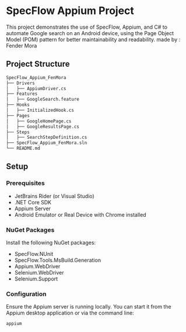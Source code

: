 # SpecFlow Appium Project

This project demonstrates the use of SpecFlow, Appium, and C# to automate Google search on an Android device, using the Page Object Model (POM) pattern for better maintainability and readability.
made by : Fender Mora

## Project Structure
```bash
SpecFlow_Appium_FenMora
├── Drivers
│   ├── AppiumDriver.cs
├── Features
│   ├── GoogleSearch.feature
├── Hooks
│   ├── InitializedHook.cs
├── Pages
│   ├── GoogleHomePage.cs
│   ├── GoogleResultsPage.cs
├── Steps
│   ├── SearchStepDefinition.cs
├── SpecFlow_Appium_FenMora.sln
└── README.md
```

## Setup

### Prerequisites

- JetBrains Rider (or Visual Studio)
- .NET Core SDK
- Appium Server
- Android Emulator or Real Device with Chrome installed

### NuGet Packages

Install the following NuGet packages:

- SpecFlow.NUnit
- SpecFlow.Tools.MsBuild.Generation
- Appium.WebDriver
- Selenium.WebDriver
- Selenium.Support

### Configuration

Ensure the Appium server is running locally. You can start it from the Appium desktop application or via the command line:

```sh
appium
